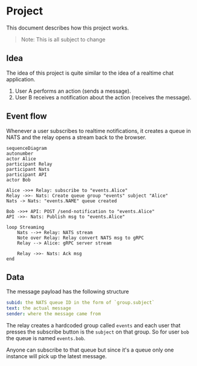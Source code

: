 # Project

This document describes how this project works.

> Note: This is all subject to change

## Idea

The idea of this project is quite similar to the idea of a realtime chat application.

1. User A performs an action (sends a message).
2. User B receives a notification about the action (receives the message).

## Event flow

Whenever a user subscribes to realtime notifications, it creates a queue in NATS and the relay opens a stream back to the browser.

```mermaid
sequenceDiagram
autonumber
actor Alice
participant Relay
participant Nats
participant API
actor Bob

Alice ->>+ Relay: subscribe to "events.Alice"
Relay ->>- Nats: Create queue group "events" subject "Alice"
Nats -> Nats: "events.NAME" queue created

Bob ->>+ API: POST /send-notification to "events.Alice"
API ->>- Nats: Publish msg to "events.Alice"

loop Streaming
    Nats -->+ Relay: NATS stream
    Note over Relay: Relay convert NATS msg to gRPC
    Relay --> Alice: gRPC server stream

    Relay ->>- Nats: Ack msg
end
```

## Data

The message payload has the following structure

```yaml
subid: the NATS queue ID in the form of `group.subject`
text: the actual message
sender: where the message came from
```

The relay creates a hardcoded group called `events` and each user that presses the subscribe button is the `subject` on that group.
So for user `bob` the queue is named `events.bob`.

Anyone can subscribe to that queue but since it's a queue only one instance will pick up the latest message.
